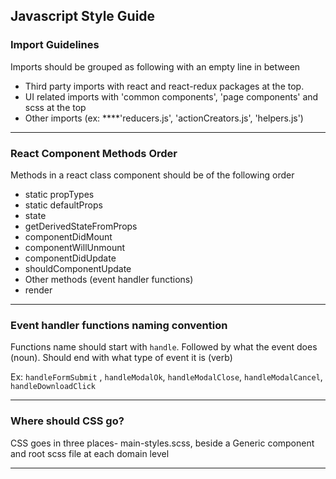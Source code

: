 ## Javascript Style Guide


### Import Guidelines
Imports should be grouped as following with an empty line in between
- Third party imports with react and react-redux packages at the top.
- UI related imports with 'common components', 'page components' and scss at the top
- Other imports (ex: ****'reducers.js', 'actionCreators.js', 'helpers.js')

-----

### React Component Methods Order
Methods in a react class component should be of the following order
- static propTypes
- static defaultProps
- state
- getDerivedStateFromProps
- componentDidMount
- componentWillUnmount
- componentDidUpdate
- shouldComponentUpdate
- Other methods (event handler functions)
- render

-----
### Event handler functions naming convention
Functions name should start with `handle`. Followed by what the event does (noun). Should end with what type of event it is (verb)

Ex: `handleFormSubmit` , `handleModalOk`, `handleModalClose`, `handleModalCancel`, `handleDownloadClick`

-----

### Where should CSS go?
CSS goes in three places- main-styles.scss, beside a Generic component and root scss file at each domain level


-----